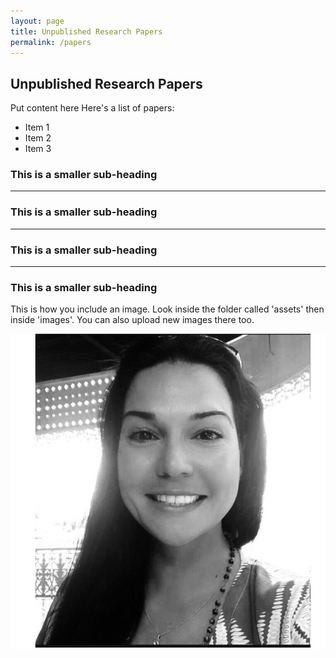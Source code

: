 ```yaml
---
layout: page
title: Unpublished Research Papers
permalink: /papers
---
```


## Unpublished Research Papers
Put content here
Here's a list of papers:

- Item 1
- Item 2
- Item 3

### This is a smaller sub-heading



---------------------------------
### This is a smaller sub-heading




---------------------------------
### This is a smaller sub-heading



---------------------------------
### This is a smaller sub-heading




This is how you include an image. Look inside the folder called 'assets' then inside 'images'.
You can also upload new images there too.

![the "hover over" text](assets/images/face.jpg)
